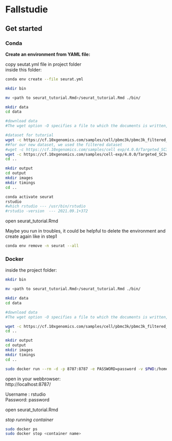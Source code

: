 # Fallstudie



## Get started


### Conda
**Create an environment from YAML file:**
 
copy seutat.yml file in project folder \
inside this folder:

```bash
conda env create --file seurat.yml
```

```bash
mkdir bin
```

```bash
mv <path to seurat_tutorial.Rmd>/seurat_tutorial.Rmd ./bin/
```

```bash
mkdir data
cd data

#download data
#The wget option -O specifies a file to which the documents is written, and here we use -, meaning it will written to standard output and piped to tar and the tar #flag -x enables extraction of archive files and -z decompresses, compressed archive files created by gzip

#dataset for tutorial
wget -c https://cf.10xgenomics.com/samples/cell/pbmc3k/pbmc3k_filtered_gene_bc_matrices.tar.gz -O - | tar -xz
##for our new dataset, we used the filtered dataset
#wget -c https://cf.10xgenomics.com/samples/cell exp/4.0.0/Targeted_SC3v3_Human_Glioblastoma_Neuroscience/Targeted_SC3v3_Human_Glioblastoma_Neuroscience_raw_feature_bc_matrix.tar.gz -O - | tar -xz
wget -c https://cf.10xgenomics.com/samples/cell-exp/4.0.0/Targeted_SC3v3_Human_Glioblastoma_Neuroscience/Targeted_SC3v3_Human_Glioblastoma_Neuroscience_filtered_feature_bc_matrix.tar.gz -O - | tar -xz
cd ..
```

```bash
mkdir output
cd output
mkdir images 
mkdir timings
cd ..
```

```bash
conda activate seurat
rstudio 
#which rstudio --- /usr/bin/rstudio 
#rstudio -version  --- 2021.09.1+372

```

open seurat_tutorial.Rmd

Maybe you run in troubles, it could be helpful to delete the environment and create again like in step1

```bash
conda env remove -n seurat --all
```
### Docker

inside the  project folder:


```bash
mkdir bin
```

```bash
mv <path to seurat_tutorial.Rmd>/seurat_tutorial.Rmd ./bin/
```

```bash
mkdir data
cd data

#download data
#The wget option -O specifies a file to which the documents is written, and here we use -, meaning it will written to standard output and piped to tar and the tar #flag -x enables extraction of archive files and -z decompresses, compressed archive files created by gzip

wget -c https://cf.10xgenomics.com/samples/cell/pbmc3k/pbmc3k_filtered_gene_bc_matrices.tar.gz -O - | tar -xz
cd ..
```

```bash
mkdir output
cd output
mkdir images 
mkdir timings
cd ..
```

```bash
sudo docker run --rm -d -p 8787:8787 -e PASSWORD=password -v $PWD:/home/rstudio/ seurat
```

open in your webbrowser: \
http://localhost:8787/ 

Username : rstudio \
Password: password 


open seurat_tutorial.Rmd


*stop running container*

```bash
sudo docker ps
sudo docker stop <container name>
```
